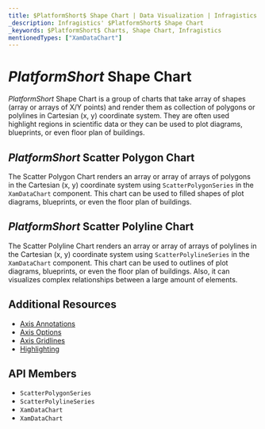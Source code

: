 ```yaml
---
title: $PlatformShort$ Shape Chart | Data Visualization | Infragistics
_description: Infragistics' $PlatformShort$ Shape Chart
_keywords: $PlatformShort$ Charts, Shape Chart, Infragistics
mentionedTypes: ["XamDataChart"]
---
```

# $PlatformShort$ Shape Chart

$PlatformShort$ Shape Chart is a group of charts that take array of shapes (array or arrays of X/Y points) and render them as collection of polygons or polylines in Cartesian (x, y) coordinate system. They are often used highlight regions in scientific data or they can be used to plot diagrams, blueprints, or even floor plan of buildings.

## $PlatformShort$ Scatter Polygon Chart

The Scatter Polygon Chart renders an array or array of arrays of polygons in the Cartesian (x, y) coordinate system using `ScatterPolygonSeries` in the `XamDataChart` component. This chart can be used to filled shapes of plot diagrams, blueprints, or even the floor plan of buildings.


<code-view style="height: 600px"
           data-demos-base-url="{environment:dvDemosBaseUrl}"
           iframe-src="{environment:dvDemosBaseUrl}/charts/data-chart-type-scatter-polygon-series"
           alt="$PlatformShort$ Scatter Polygon Chart" >
</code-view>

<div class="divider--half"></div>

## $PlatformShort$ Scatter Polyline Chart

The Scatter Polyline Chart renders an array or array of arrays of polylines in the Cartesian (x, y) coordinate system using `ScatterPolylineSeries` in the `XamDataChart` component. This chart can be used to outlines of plot diagrams, blueprints, or even the floor plan of buildings. Also, it can visualizes complex relationships between a large amount of elements.


<code-view style="height: 600px"
           data-demos-base-url="{environment:dvDemosBaseUrl}"
           iframe-src="{environment:dvDemosBaseUrl}/charts/data-chart-type-scatter-polyline-series"
           alt="$PlatformShort$ Scatter Polyline Chart" >
</code-view>

<div class="divider--half"></div>

## Additional Resources
- [Axis Annotations](../features/chart-axis-options.md)
- [Axis Options](../features/chart-axis-options.md)
- [Axis Gridlines](../features/chart-axis-gridlines.md)
- [Highlighting](../features/chart-highlighting.md)
<!-- - [Gantt Chart](gantt-chart.md) -->
<!-- - [Network Chart](network-chart.md) -->

## API Members 
- `ScatterPolygonSeries`
- `ScatterPolylineSeries`
- `XamDataChart`
- `XamDataChart`
